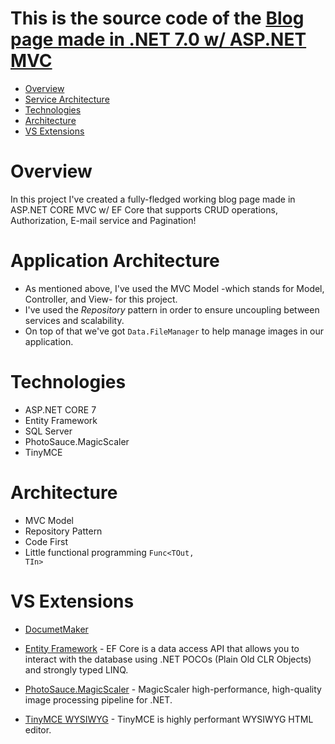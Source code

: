 # This is the source code of the [Blog page made in .NET 7.0 w/ ASP.NET MVC](https://github.com/Neon021/IAmFurkan)


- [Overview](#overview)
- [Service Architecture](#service-architecture)
- [Technologies](#technologies)
- [Architecture](#architecture)
- [VS Extensions](#vscode-extensions)


# Overview

<p>In this project I've created a fully-fledged working blog page made in ASP.NET CORE MVC w/ EF Core that supports CRUD operations, Authorization, E-mail service and Pagination!</p>

# Application Architecture
- As mentioned above, I've used the MVC Model -which stands for Model, Controller, and View- for this project.
- I've used the *Repository* pattern in order to ensure uncoupling between services and scalability.
- On top of that we've got <code>Data.FileManager</code> to help manage images in our application.

# Technologies
- ASP.NET CORE 7
- Entity Framework
- SQL Server
- PhotoSauce.MagicScaler
- TinyMCE

# Architecture
- MVC Model
- Repository Pattern
- Code First 
- Little functional programming <code>Func<TOut, TIn></code>


# VS Extensions
- [DocumetMaker](https://github.com/PaoloCattaneo92/DocumentMaker)

- [Entity Framework](https://github.com/dotnet/ef6) - EF Core is a data access API that allows you to interact with the database using .NET POCOs (Plain Old CLR Objects) and strongly typed LINQ.

- [PhotoSauce.MagicScaler](https://github.com/saucecontrol/PhotoSauce) - MagicScaler high-performance, high-quality image processing pipeline for .NET.

- [TinyMCE WYSIWYG](https://www.tiny.cloud/tinymce/) - TinyMCE is highly performant WYSIWYG HTML editor.
